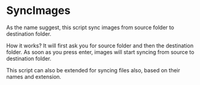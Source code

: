 # SyncImages

As the name suggest, this script sync images from source folder to destination folder.

How it works?
It will first ask you for source folder and then the destination folder.
As soon as you press enter, images will start syncing from source to destination folder.

This script can also be extended for syncing files also, based on their names and extension.
